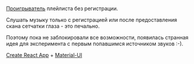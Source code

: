 [Проигрыватель](https://greycat20142017.github.io/playlist/) плейлиста без регистрации.

Слушать музыку только с регистрацией или после предоставления скана сетчатки глаза - это печально. 

Поэтому пока не заблокировали все возможности, появилась странная идея для эксперимента с первым попавшимся источником звуков :-).

[Create React App](https://github.com/facebook/create-react-app) + [Material-UI](https://material-ui.com/)
